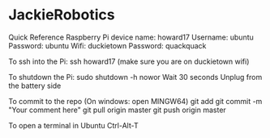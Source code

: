 # JackieRobotics
Quick Reference
Raspberry Pi device name: howard17
Username: ubuntu
Password: ubuntu
Wifi: duckietown
Password: quackquack

To ssh into the Pi:
ssh howard17 (make sure you are on duckietown wifi)

To shutdown the Pi:
sudo shutdown -h nowor
Wait 30 seconds
Unplug from the battery side

To commit to the repo
(On windows: open MINGW64)
git add <file-name>
git commit -m "Your comment here"
git pull origin master
git push origin master

To open a terminal in Ubuntu
Ctrl-Alt-T